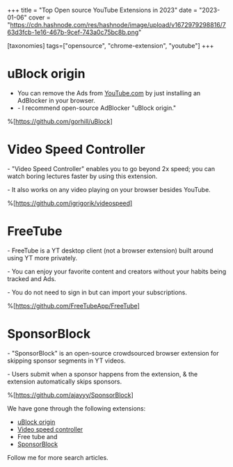 +++
title = "Top Open source YouTube Extensions in 2023"
date = "2023-01-06"
cover = "https://cdn.hashnode.com/res/hashnode/image/upload/v1672979298816/763d3fcb-1e16-467b-9cef-743a0c75bc8b.png"

[taxonomies]
tags=["opensource", "chrome-extension", "youtube"]
+++

# uBlock origin

- You can remove the Ads from [YouTube.com](https://YouTube.com) by just installing an AdBlocker in your browser.
- \- I recommend open-source AdBlocker "uBlock origin."

%[https://github.com/gorhill/uBlock]

# Video Speed Controller

\- "Video Speed Controller" enables you to go beyond 2x speed; you can watch boring lectures faster by using this extension.

\- It also works on any video playing on your browser besides YouTube.

%[https://github.com/igrigorik/videospeed]

# FreeTube

\- FreeTube is a YT desktop client (not a browser extension) built around using YT more privately.

\- You can enjoy your favorite content and creators without your habits being tracked and Ads.

\- You do not need to sign in but can import your subscriptions.

%[https://github.com/FreeTubeApp/FreeTube]

# SponsorBlock

\- "SponsorBlock" is an open-source crowdsourced browser extension for skipping sponsor segments in YT videos.

\- Users submit when a sponsor happens from the extension, & the extension automatically skips sponsors.

%[https://github.com/ajayyy/SponsorBlock]

We have gone through the following extensions:

- [uBlock origin](https://chrome.google.com/webstore/detail/ublock-origin/cjpalhdlnbpafiamejdnhcphjbkeiagm)
- [Video speed controller](https://chrome.google.com/webstore/detail/video-speed-controller/nffaoalbilbmmfgbnbgppjihopabppdk)
- Free tube and
- [SponsorBlock](https://chrome.google.com/webstore/detail/sponsorblock-for-youtube/mnjggcdmjocbbbhaepdhchncahnbgone)

Follow me for more search articles.

